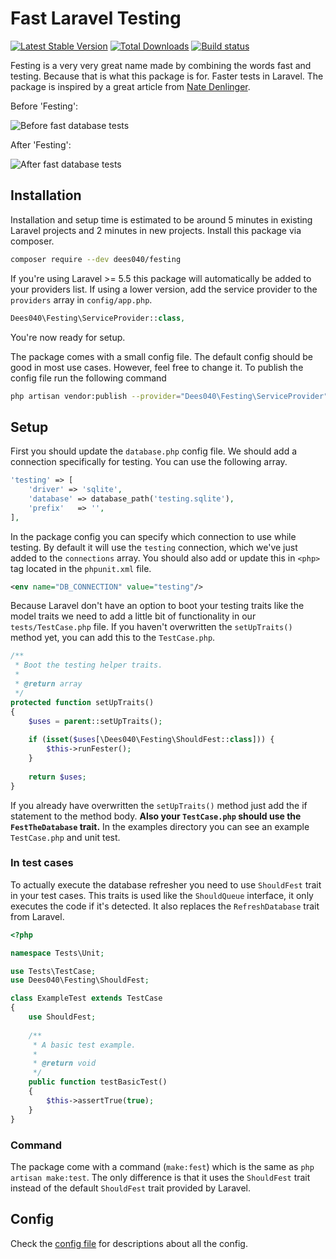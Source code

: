 # Fast Laravel Testing

<a href="https://packagist.org/packages/dees040/festing"><img src="https://poser.pugx.org/dees040/festing/v/stable" alt="Latest Stable Version"></a>
<a href="https://packagist.org/packages/dees040/festing"><img src="https://poser.pugx.org/dees040/festing/downloads" alt="Total Downloads"></a>
<a href="https://travis-ci.org/dees040/festing"><img src="https://travis-ci.org/dees040/festing.svg?branch=master" alt="Build status"></a>

Festing is a very very great name made by combining the words fast and testing. Because that is what this package is for. Faster tests in Laravel. The package is inspired by a great article from [Nate Denlinger](https://natedenlinger.com/my-suggestions-to-speed-up-testing-with-laravel-and-phpunit/).

Before 'Festing':

![Before fast database tests](https://i.imgur.com/mbtRUS3.png)

After 'Festing':

![After fast database tests](https://i.imgur.com/KfZsFm1.png)

## Installation

Installation and setup time is estimated to be around 5 minutes in existing Laravel projects and 2 minutes in new projects. Install this package via composer.

```bash
composer require --dev dees040/festing
```

If you're using Laravel >= 5.5 this package will automatically be added to your providers list. If using a lower version, add the service provider to the `providers` array in `config/app.php`.

```php
Dees040\Festing\ServiceProvider::class,
```

You're now ready for setup.

The package comes with a small config file. The default config should be good in most use cases. However, feel free to change it. To publish the config file run the following command

```bash
php artisan vendor:publish --provider="Dees040\Festing\ServiceProvider" --tag="config"
```

## Setup

First you should update the `database.php` config file. We should add a connection specifically for testing. You can use the following array.

```php
'testing' => [
    'driver' => 'sqlite',
    'database' => database_path('testing.sqlite'),
    'prefix'   => '',
],
```

In the package config you can specify which connection to use while testing. By default it will use the `testing` connection, which we've just added to the `connections` array. You should also add or update this in `<php>` tag located in the `phpunit.xml` file.

```xml
<env name="DB_CONNECTION" value="testing"/>
```

Because Laravel don't have an option to boot your testing traits like the model traits we need to add a little bit of functionality in our `tests/TestCase.php` file. If you haven't overwritten the `setUpTraits()` method yet, you can add this to the `TestCase.php`.

```php
/**
 * Boot the testing helper traits.
 *
 * @return array
 */
protected function setUpTraits()
{
    $uses = parent::setUpTraits();
    
    if (isset($uses[\Dees040\Festing\ShouldFest::class])) {
        $this->runFester();
    }
    
    return $uses;
}
```

If you already have overwritten the `setUpTraits()` method just add the if statement to the method body. **Also your `TestCase.php` should use the `FestTheDatabase` trait.** In the examples directory you can see an example `TestCase.php` and unit test.

### In test cases

To actually execute the database refresher you need to use `ShouldFest` trait in your test cases. This traits is used like the `ShouldQueue` interface, it only executes the code if it's detected. It also replaces the `RefreshDatabase` trait from Laravel.

```php
<?php

namespace Tests\Unit;

use Tests\TestCase;
use Dees040\Festing\ShouldFest;

class ExampleTest extends TestCase
{
    use ShouldFest;
    
    /**
     * A basic test example.
     *
     * @return void
     */
    public function testBasicTest()
    {
        $this->assertTrue(true);
    }
}
```

### Command

The package come with a command (`make:fest`) which is the same as `php artisan make:test`. The only difference is that it uses the `ShouldFest` trait instead of the default `ShouldFest` trait provided by Laravel.

## Config

Check the [config file](https://github.com/dees040/festing/blob/master/src/config/festing.php) for descriptions about all the config.
